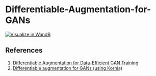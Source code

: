 # Differentiable-Augmentation-for-GANs

[![Visualize in WandB](https://raw.githubusercontent.com/wandb/assets/main/wandb-github-badge-28.svg)](https://wandb.ai/kad99kev/DiffAug)

## References
1. [Differentiable Augmentation for Data-Efficient GAN Training](https://arxiv.org/pdf/2006.10738.pdf)
2. [Differentiable augmentation for GANs (using Kornia)](https://youtu.be/J97EM3Clyys)
